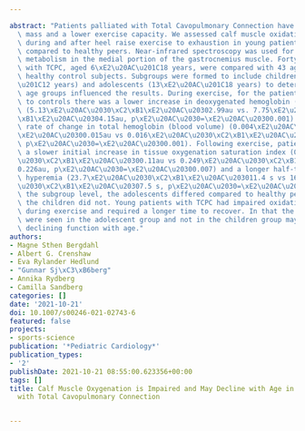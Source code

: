 ---
abstract: "Patients palliated with Total Cavopulmonary Connection have a lower muscle\
  \ mass and a lower exercise capacity. We assessed calf muscle oxidative metabolism\
  \ during and after heel raise exercise to exhaustion in young patients with TCPC\
  \ compared to healthy peers. Near-infrared spectroscopy was used for measuring oxygen\
  \ metabolism in the medial portion of the gastrocnemius muscle. Forty-three patients\
  \ with TCPC, aged 6\xE2\u20AC\u201C18 years, were compared with 43 age and sex-matched\
  \ healthy control subjects. Subgroups were formed to include children (6\xE2\u20AC\
  \u201C12 years) and adolescents (13\xE2\u20AC\u201C18 years) to determine if these\
  \ age groups influenced the results. During exercise, for the patients compared\
  \ to controls there was a lower increase in deoxygenated hemoglobin (oxygen extraction)\
  \ (5.13\xE2\u20AC\u2030\xC2\xB1\xE2\u20AC\u20302.99au vs. 7.75\xE2\u20AC\u2030\xC2\
  \xB1\xE2\u20AC\u20304.15au, p\xE2\u20AC\u2030=\xE2\u20AC\u20300.001) and a slower\
  \ rate of change in total hemoglobin (blood volume) (0.004\xE2\u20AC\u2030\xC2\xB1\
  \xE2\u20AC\u20300.015au vs 0.016\xE2\u20AC\u2030\xC2\xB1\xE2\u20AC\u20300.01au,\
  \ p\xE2\u20AC\u2030=\xE2\u20AC\u20300.001). Following exercise, patients exhibited\
  \ a slower initial increase in tissue oxygenation saturation index (0.144\xE2\u20AC\
  \u2030\xC2\xB1\xE2\u20AC\u20300.11au vs 0.249\xE2\u20AC\u2030\xC2\xB1\xE2\u20AC\u2030\
  0.226au, p\xE2\u20AC\u2030=\xE2\u20AC\u20300.007) and a longer half-time to maximum\
  \ hyperemia (23.7\xE2\u20AC\u2030\xC2\xB1\xE2\u20AC\u203011.4 s vs 16.8\xE2\u20AC\
  \u2030\xC2\xB1\xE2\u20AC\u20307.5 s, p\xE2\u20AC\u2030=\xE2\u20AC\u20300.001). On\
  \ the subgroup level, the adolescents differed compared to healthy peers, whereas\
  \ the children did not. Young patients with TCPC had impaired oxidative metabolism\
  \ during exercise and required a longer time to recover. In that the differences\
  \ were seen in the adolescent group and not in the children group may indicate a\
  \ declining function with age."
authors:
- Magne Sthen Bergdahl
- Albert G. Crenshaw
- Eva Rylander Hedlund
- "Gunnar Sj\xC3\xB6berg"
- Annika Rydberg
- Camilla Sandberg
categories: []
date: '2021-10-21'
doi: 10.1007/s00246-021-02743-6
featured: false
projects:
- sports-science
publication: '*Pediatric Cardiology*'
publication_types:
- '2'
publishDate: 2021-10-21 08:55:00.623356+00:00
tags: []
title: Calf Muscle Oxygenation is Impaired and May Decline with Age in Young Patients
  with Total Cavopulmonary Connection

---
